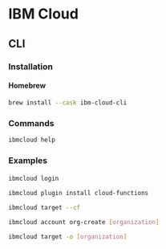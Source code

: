 # IBM Cloud

## CLI

### Installation

#### Homebrew

```sh
brew install --cask ibm-cloud-cli
```

### Commands

```sh
ibmcloud help
```

### Examples

####

```sh
ibmcloud login

ibmcloud plugin install cloud-functions

ibmcloud target --cf

ibmcloud account org-create [organization]

ibmcloud target -o [organization]
```
